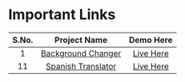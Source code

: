 # Important Links 
| S.No.  | Project Name  | Demo Here  | 
|:-:|:-:|:-:|
|1   |  <a href="https://github.com/deeqakkk/Journey-with-js/tree/main/1-Background-Changer" target="_blank" rel="noopener noreferrer">Background Changer</a> | <a href="https://deeqakkk.github.io/Journey-with-js/1-Background-Changer/" target="_blank" rel="noopener noreferrer">Live Here</a>  |  
|11   |  <a href="https://github.com/deeqakkk/Journey-with-js/tree/main/11-Spanish-Translator" target="_blank" rel="noopener noreferrer">Spanish Translator</a> | <a href="https://spanish-translate.netlify.app/" target="_blank" rel="noopener noreferrer">Live Here</a>  |